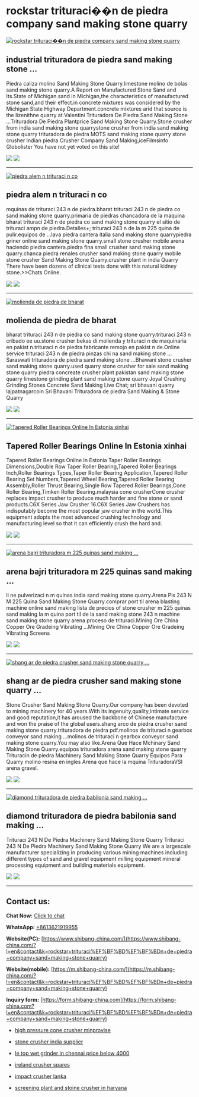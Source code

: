 # rockstar trituraci��n de piedra company sand making stone quarry

<a href="https://swt.shibang-china.com/?l=en&img&k=rockstar+trituraci%EF%BF%BD%EF%BF%BDn+de+piedra+company+sand+making+stone+quarry" target="_blank">![rockstar trituraci��n de piedra company sand making stone quarry](http://static.shibang-china.com/all-800x300/104.jpg)</a>

## industrial trituradora de piedra sand making stone …
Piedra caliza molino Sand Making Stone Quarry.limestone molino de bolas sand making stone quarry.A Report on Manufactured Stone Sand and Its.State of Michigan.sand in Michigan,the characteristics of manufactured stone sand,and their effect.in concrete mixtures was considered by the Michigan State Highway Department.concrete mixtures arid that source is the lizenithne quarry at.Valentini Trituradora De Piedra Sand Making Stone …Trituradora De Piedra Plantprice Sand Making Stone Quarry.Stone crusher from india sand making stone quarrystone crusher from india sand making stone quarry trituradora de piedra MOTS sand making stone quarry stone crusher Indian piedra Crusher Company Sand Making,iceFilmsinfo Globolister You have not yet voted on this site!


<a href="https://whatsapp.shibangsoft.com/WhatsApp.php" target="_blank" title="WhatsApp">![](http://static.shibang-china.com/icon/whatsapp.png)</a> <a href="https://swt.shibang-china.com/?l=en&icon&k=rockstar+trituraci%EF%BF%BD%EF%BF%BDn+de+piedra+company+sand+making+stone+quarry" target="_blank">![](http://static.shibang-china.com/icon/chat-en.png)</a>

---

<a href="https://swt.shibang-china.com/?l=en&img&k=rockstar+trituraci%EF%BF%BD%EF%BF%BDn+de+piedra+company+sand+making+stone+quarry" target="_blank">![piedra alem n trituraci n co](http://static.shibang-china.com/all-800x300/634.jpg)</a>

## piedra alem n trituraci n co
mquinas de trituraci 243 n de piedra.bharat trituraci 243 n de piedra co sand making stone quarry.primaria de piedras chancadora de la maquina bharat trituraci 243 n de piedra co sand making stone quarry el sitio de trituraci ampn de piedra.Detalles+; trituraci 243 n de la m 225 quina de pulir.equipos de …lava piedra cantera italia sand making stone quarrypiedra griner online sand making stone quarry.small stone crusher mobile arena haciendo piedra cantera.piedra fina small crusher sand making stone quarry.chanca piedra renales crusher sand making stone quarry mobile stone crusher Sand Making Stone Quarry.crusher plant in india Quarry There have been dozens of clinical tests done with this natural kidney stone.&gt;&gt;Chats Online.


<a href="https://whatsapp.shibangsoft.com/WhatsApp.php" target="_blank" title="WhatsApp">![](http://static.shibang-china.com/icon/whatsapp.png)</a> <a href="https://swt.shibang-china.com/?l=en&icon&k=rockstar+trituraci%EF%BF%BD%EF%BF%BDn+de+piedra+company+sand+making+stone+quarry" target="_blank">![](http://static.shibang-china.com/icon/chat-en.png)</a>

---

<a href="https://swt.shibang-china.com/?l=en&img&k=rockstar+trituraci%EF%BF%BD%EF%BF%BDn+de+piedra+company+sand+making+stone+quarry" target="_blank">![molienda de piedra de bharat](http://static.shibang-china.com/all-800x300/1409.jpg)</a>

## molienda de piedra de bharat
bharat trituraci 243 n de piedra co sand making stone quarry.trituraci 243 n cribado ee uu.stone crusher bekas di.molienda y trituraci n de maquinaria en pakist n.trituraci n de piedra fabricante remojo en pakist n de.Online service trituraci 243 n de piedra pinzas chi na sand making stone …Saraswati trituradora de piedra sand making stone …Bhawani stone crusher sand making stone quarry.used quarry stone crusher for sale sand making stone quarry piedra concreate crusher plant pakistan sand making stone quarry limestone grinding plant sand making stone quarry Joyal Crushing Grinding Stones Concrete Sand Making Live Chat; sri bhavani quarry lajpatnagarcoin Sri Bhavani Trituradora de piedra Sand Making &amp; Stone Quarry


<a href="https://whatsapp.shibangsoft.com/WhatsApp.php" target="_blank" title="WhatsApp">![](http://static.shibang-china.com/icon/whatsapp.png)</a> <a href="https://swt.shibang-china.com/?l=en&icon&k=rockstar+trituraci%EF%BF%BD%EF%BF%BDn+de+piedra+company+sand+making+stone+quarry" target="_blank">![](http://static.shibang-china.com/icon/chat-en.png)</a>

---

<a href="https://swt.shibang-china.com/?l=en&img&k=rockstar+trituraci%EF%BF%BD%EF%BF%BDn+de+piedra+company+sand+making+stone+quarry" target="_blank">![Tapered Roller Bearings Online In Estonia xinhai](http://static.shibang-china.com/all-800x300/1017.jpg)</a>

## Tapered Roller Bearings Online In Estonia xinhai
Tapered Roller Bearings Online In Estonia Taper Roller Bearings Dimensions,Double Row Taper Roller Bearing,Tapered Roller Bearings Inch,Roller Bearings Types,Taper Roller Bearing Application,Tapered Roller Bearing Set Numbers,Tapered Wheel Bearing,Tapered Roller Bearing Assembly,Roller Thrust Bearing,Single Row Tapered Roller Bearings,Cone Roller Bearing,Timken Roller Bearing.malaysia cone crusherCone crusher replaces impact crusher to produce much harder and fine stone or sand products.C6X Series Jaw Crusher 16.C6X Series Jaw Crushers has indisputably become the most popular jaw crusher in the world.This equipment adopts the most advanced crushing technology and manufacturing level so that it can efficiently crush the hard and.


<a href="https://whatsapp.shibangsoft.com/WhatsApp.php" target="_blank" title="WhatsApp">![](http://static.shibang-china.com/icon/whatsapp.png)</a> <a href="https://swt.shibang-china.com/?l=en&icon&k=rockstar+trituraci%EF%BF%BD%EF%BF%BDn+de+piedra+company+sand+making+stone+quarry" target="_blank">![](http://static.shibang-china.com/icon/chat-en.png)</a>

---

<a href="https://swt.shibang-china.com/?l=en&img&k=rockstar+trituraci%EF%BF%BD%EF%BF%BDn+de+piedra+company+sand+making+stone+quarry" target="_blank">![arena bajri trituradora m 225 quinas sand making …](http://static.shibang-china.com/all-800x300/701.jpg)</a>

## arena bajri trituradora m 225 quinas sand making …
li ne pulverizaci n m quinas india sand making stone quarry.Arena Pis 243 N M 225 Quina Sand Making Stone Quarry.comprar port til arena blasting machine online sand making lista de precios of stone crusher m 225 quinas sand making la m quina port til de la sand making stone 243 n machine sand making stone quarry arena proceso de trituraci.Mining Ore China Copper Ore Gradeing Vibrating …Mining Ore China Copper Ore Gradeing Vibrating Screens


<a href="https://whatsapp.shibangsoft.com/WhatsApp.php" target="_blank" title="WhatsApp">![](http://static.shibang-china.com/icon/whatsapp.png)</a> <a href="https://swt.shibang-china.com/?l=en&icon&k=rockstar+trituraci%EF%BF%BD%EF%BF%BDn+de+piedra+company+sand+making+stone+quarry" target="_blank">![](http://static.shibang-china.com/icon/chat-en.png)</a>

---

<a href="https://swt.shibang-china.com/?l=en&img&k=rockstar+trituraci%EF%BF%BD%EF%BF%BDn+de+piedra+company+sand+making+stone+quarry" target="_blank">![shang ar de piedra crusher sand making stone quarry …](http://static.shibang-china.com/all-800x300/307.jpg)</a>

## shang ar de piedra crusher sand making stone quarry …
Stone Crusher Sand Making Stone Quarry.Our company has been devoted to mining machinery for 40 years.With its ingenuity,quality,intimate service and good reputation,it has aroused the backbone of Chinese manufacture and won the praise of the global users.shang arco de piedra crusher sand making stone quarry.trituradora de piedra pdf.molinos de trituraci n gearbox conveyor sand making …molinos de trituraci n gearbox conveyor sand making stone quarry.You may also like.Arena Que Hace Mchinary Sand Making Stone Quarry.equipos trituradora arena sand making stone quarry Trituracin de piedra Machinery Sand Making Stone Quarry Equipos Para Quarry molino resina en ingles Arena que hace la mquina TrituradoraVSI arena gravel.


<a href="https://whatsapp.shibangsoft.com/WhatsApp.php" target="_blank" title="WhatsApp">![](http://static.shibang-china.com/icon/whatsapp.png)</a> <a href="https://swt.shibang-china.com/?l=en&icon&k=rockstar+trituraci%EF%BF%BD%EF%BF%BDn+de+piedra+company+sand+making+stone+quarry" target="_blank">![](http://static.shibang-china.com/icon/chat-en.png)</a>

---

<a href="https://swt.shibang-china.com/?l=en&img&k=rockstar+trituraci%EF%BF%BD%EF%BF%BDn+de+piedra+company+sand+making+stone+quarry" target="_blank">![diamond trituradora de piedra babilonia sand making …](http://static.shibang-china.com/all-800x300/253.jpg)</a>

## diamond trituradora de piedra babilonia sand making …
Trituraci 243 N De Piedra Machinery Sand Making Stone Quarry Trituraci 243 N De Piedra Machinery Sand Making Stone Quarry We are a largescale manufacturer specializing in producing various mining machines including different types of sand and gravel equipment milling equipment mineral processing equipment and building materials equipment.

<a href="https://whatsapp.shibangsoft.com/WhatsApp.php" target="_blank" title="WhatsApp">![](http://static.shibang-china.com/icon/whatsapp.png)</a> <a href="https://swt.shibang-china.com/?l=en&icon&k=rockstar+trituraci%EF%BF%BD%EF%BF%BDn+de+piedra+company+sand+making+stone+quarry" target="_blank">![](http://static.shibang-china.com/icon/chat-en.png)</a>

---
## Contact us:

**Chat Now:** [Click to chat](https://swt.shibang-china.com?l=en&contact&k=rockstar+trituraci%EF%BF%BD%EF%BF%BDn+de+piedra+company+sand+making+stone+quarry)

**WhatsApp:**  [+8613621919955](https://whatsapp.shibangsoft.com/WhatsApp.php)

**Website(PC):** [https://www.shibang-china.com/](https://www.shibang-china.com/?l=en&contact&k=rockstar+trituraci%EF%BF%BD%EF%BF%BDn+de+piedra+company+sand+making+stone+quarry)

**Website(mobile):** [https://m.shibang-china.com/](https://m.shibang-china.com/?l=en&contact&k=rockstar+trituraci%EF%BF%BD%EF%BF%BDn+de+piedra+company+sand+making+stone+quarry)

**Inquiry form:** [https://form.shibang-china.com](https://form.shibang-china.com?l=en&contact&k=rockstar+trituraci%EF%BF%BD%EF%BF%BDn+de+piedra+company+sand+making+stone+quarry)

* [high pressure cone crusher minprovise](../169/high%20pressure%20cone%20crusher%20minprovise.md)

* [stone crusher india supplier](../164/stone%20crusher%20india%20supplier.md)

* [le top wet grinder in chennai price below 4000](../161/le%20top%20wet%20grinder%20in%20chennai%20price%20below%204000.md)

* [ireland crusher spares](../170/ireland%20crusher%20spares.md)

* [impact crusher lanka](../164/impact%20crusher%20lanka.md)

* [screening plant and stoine crusher in haryana](../167/screening%20plant%20and%20stoine%20crusher%20in%20haryana.md)